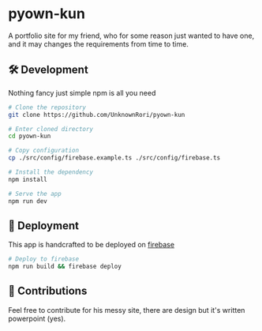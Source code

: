 # pyown-kun

A portfolio site for my friend, who for some reason just wanted to have one, and it may changes the requirements from time to time.

## 🛠️ Development

Nothing fancy just simple npm is all you need

```sh
# Clone the repository
git clone https://github.com/UnknownRori/pyown-kun

# Enter cloned directory
cd pyown-kun

# Copy configuration
cp ./src/config/firebase.example.ts ./src/config/firebase.ts

# Install the dependency
npm install

# Serve the app
npm run dev
```

## 🚀 Deployment

This app is handcrafted to be deployed on [firebase](https://firebase.google.com/)

```sh
# Deploy to firebase
npm run build && firebase deploy
```

## 🌟 Contributions

Feel free to contribute for his messy site, there are design but it's written powerpoint (yes).

